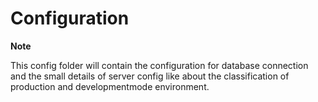 # Configuration

**Note**

This config folder will contain the configuration for database connection and the small details of server config like about the classification of production and developmentmode environment.

